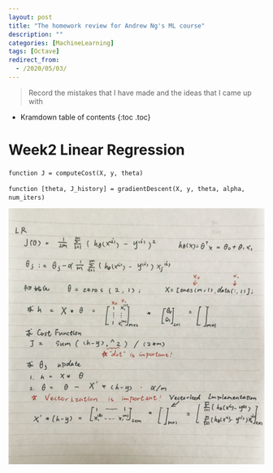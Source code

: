 ```yaml
---
layout: post
title: "The homework review for Andrew Ng's ML course"
description: ""
categories: [MachineLearning]
tags: [Octave]
redirect_from:
  - /2020/05/03/
---
```

> Record the mistakes that I have made and the ideas that I came up with

* Kramdown table of contents
{:toc .toc}

# Week2 Linear Regression

`function J = computeCost(X, y, theta)`

`function [theta, J_history] = gradientDescent(X, y, theta, alpha, num_iters)`

![homework week2](/assets/images/post/20200503/ML_HW_week2.jpg)

